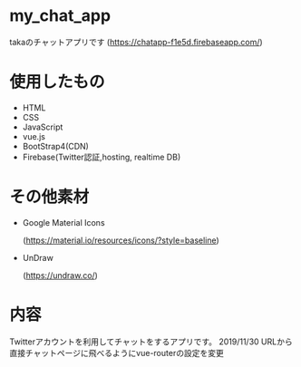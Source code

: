 # my_chat_app

takaのチャットアプリです
(https://chatapp-f1e5d.firebaseapp.com/)

# 使用したもの
- HTML
- CSS
- JavaScript
- vue.js
- BootStrap4(CDN)
- Firebase(Twitter認証,hosting, realtime DB)

# その他素材
- Google Material Icons

    (https://material.io/resources/icons/?style=baseline)
- UnDraw

    (https://undraw.co/)

# 内容
Twitterアカウントを利用してチャットをするアプリです。
2019/11/30 URLから直接チャットページに飛べるようにvue-routerの設定を変更